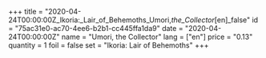 +++
title = "2020-04-24T00:00:00Z_Ikoria:_Lair_of_Behemoths_Umori,_the_Collector_[en]_false"
id = "75ac31e0-ac70-4ee6-b2b1-cc445ffa1da9"
date = "2020-04-24T00:00:00Z"
name = "Umori, the Collector"
lang = ["en"]
price = "0.13"
quantity = 1
foil = false
set = "Ikoria: Lair of Behemoths"
+++
